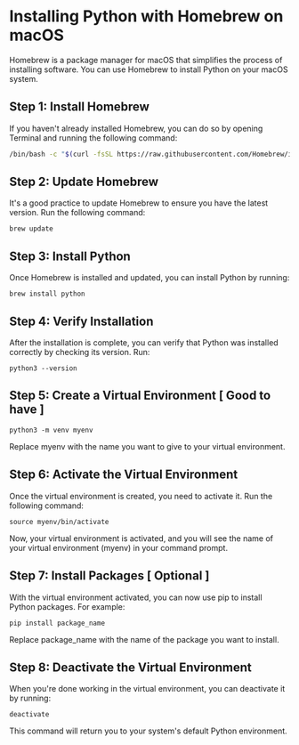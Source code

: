 # Installing Python with Homebrew on macOS

Homebrew is a package manager for macOS that simplifies the process of installing software. You can use Homebrew to install Python on your macOS system.

## Step 1: Install Homebrew

If you haven't already installed Homebrew, you can do so by opening Terminal and running the following command:

```bash
/bin/bash -c "$(curl -fsSL https://raw.githubusercontent.com/Homebrew/install/HEAD/install.sh)"
 ````


## Step 2: Update Homebrew

It's a good practice to update Homebrew to ensure you have the latest version. Run the following command:

```brew update ```

## Step 3: Install Python
Once Homebrew is installed and updated, you can install Python by running:

```brew install python```


## Step 4: Verify Installation
After the installation is complete, you can verify that Python was installed correctly by checking its version. Run:

```python3 --version ```


## Step 5: Create a Virtual Environment [ Good to have ]
``` python3 -m venv myenv ```

Replace myenv with the name you want to give to your virtual environment.

## Step 6: Activate the Virtual Environment

Once the virtual environment is created, you need to activate it. Run the following command:

``` source myenv/bin/activate ```


Now, your virtual environment is activated, and you will see the name of your virtual environment (myenv) in your command prompt.

## Step 7: Install Packages [ Optional ] 

With the virtual environment activated, you can now use pip to install Python packages. For example:

``` pip install package_name ```

Replace package_name with the name of the package you want to install.

## Step 8: Deactivate the Virtual Environment

When you're done working in the virtual environment, you can deactivate it by running:

``` deactivate ```

This command will return you to your system's default Python environment.
